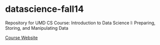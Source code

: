 datascience-fall14
==================

Repository for UMD CS Course: Introduction to Data Science I: Preparing, Storing, and Manipulating Data

[Course Website](http://www.cs.umd.edu/class/fall2014/cmsc498o/)
